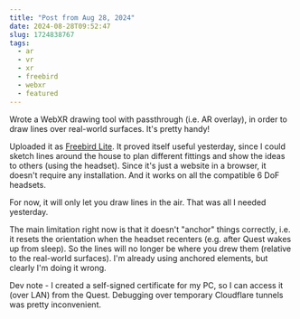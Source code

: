 ```yaml
---
title: "Post from Aug 28, 2024"
date: 2024-08-28T09:52:47
slug: 1724838767
tags:
  - ar
  - vr
  - xr
  - freebird
  - webxr
  - featured
---
```

Wrote a WebXR drawing tool with passthrough (i.e. AR overlay), in order to draw lines over real-world surfaces. It's pretty handy!

Uploaded it as [Freebird Lite](https://freebirdxr.com/lite). It proved itself useful yesterday, since I could sketch lines around the house to plan different fittings and show the ideas to others (using the headset). Since it's just a website in a browser, it doesn't require any installation. And it works on all the compatible 6 DoF headsets.

For now, it will only let you draw lines in the air. That was all I needed yesterday.

The main limitation right now is that it doesn't "anchor" things correctly, i.e. it resets the orientation when the headset recenters (e.g. after Quest wakes up from sleep). So the lines will no longer be where you drew them (relative to the real-world surfaces). I'm already using anchored elements, but clearly I'm doing it wrong.

Dev note - I created a self-signed certificate for my PC, so I can access it (over LAN) from the Quest. Debugging over temporary Cloudflare tunnels was pretty inconvenient.